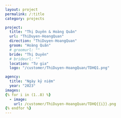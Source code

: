 ```yaml
---
layout: project
permalink: /:title
category: projects

project:
  title: "Thị Duyên & Hoàng Quân"
  url: "ThiDuyen-HoangQuan"
  direction: "ThiDuyen-HoangQuan"
  groom: "Hoàng Quân"
  # groomurl: ""
  bride: "Thị Duyên"
  # brideurl: ""
  location: "Tư gia"
  logo: "/customer/ThiDuyen-HoangQuan/TDHQ1.png"

agency:
  title: "Ngày kỷ niệm"
  year: "2023"
images:
{% for i in (1..8) %}
  - image:
    url: /customer/ThiDuyen-HoangQuan/TDHQ{{i}}.png
{% endfor %}
---
```

